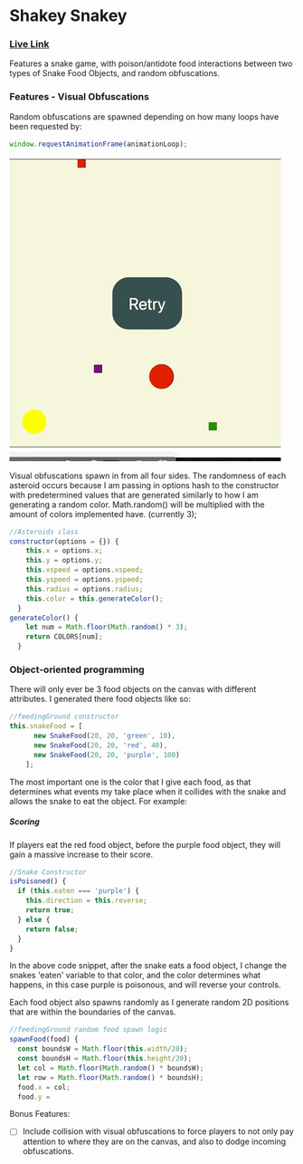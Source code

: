 
# Shakey Snakey

### [Live Link](https://mrmoeee.github.io/shakey_snakey/)

Features a snake game, with poison/antidote food interactions between two types of Snake Food Objects, and random obfuscations.


### Features - Visual Obfuscations
Random obfuscations are spawned depending on how many loops have been requested by:
```js
window.requestAnimationFrame(animationLoop);
```
![](images/snakey.gif)

Visual obfuscations spawn in from all four sides.
The randomness of each asteroid occurs because I am passing in options hash to the constructor with predetermined values that are generated similarly to how I am generating a random color.
Math.random() will be multiplied with the amount of colors implemented have. (currently 3);

```js
//Asteroids class
constructor(options = {}) {
    this.x = options.x;
    this.y = options.y;
    this.xspeed = options.xspeed;
    this.yspeed = options.yspeed;
    this.radius = options.radius;
    this.color = this.generateColor();
  }
generateColor() {
    let num = Math.floor(Math.random() * 3);
    return COLORS[num];
  }
```
### Object-oriented programming


There will only ever be 3 food objects on the canvas with different attributes. I generated there food objects like so:
```js
//feedingGround constructor
this.snakeFood = [
      new SnakeFood(20, 20, 'green', 10),
      new SnakeFood(20, 20, 'red', 40),
      new SnakeFood(20, 20, 'purple', 100)
    ];
```
The most important one is the color that I give each food, as that determines what events my take place when it collides with the snake and allows the snake to eat the object. For example:

##### Scoring
If players eat the red food object, before the purple food object, they will gain a massive increase to their score.
```js
//Snake Constructor
isPoisoned() {
  if (this.eaten === 'purple') {
    this.direction = this.reverse;
    return true;
  } else {
    return false;
  }
}
```
In the above code snippet, after the snake eats a food object, I change the snakes 'eaten' variable to that color, and the color determines what happens, in this case purple is poisonous, and will reverse your controls.

Each food object also spawns randomly as I generate random 2D positions that are within the boundaries of the canvas.
```js
//feedingGround random food spawn logic
spawnFood(food) {
  const boundsW = Math.floor(this.width/20);
  const boundsH = Math.floor(this.height/20);
  let col = Math.floor(Math.random() * boundsW);
  let row = Math.floor(Math.random() * boundsH);
  food.x = col;
  food.y =
```

Bonus Features:
- [ ] Include collision with visual obfuscations to force players to not only pay attention to where they are on the canvas, and also to dodge incoming obfuscations.
